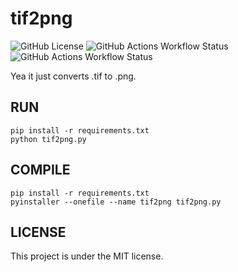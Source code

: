 # tif2png
![GitHub License](https://img.shields.io/github/license/HenrikBaltazar/tif2png)
![GitHub Actions Workflow Status](https://img.shields.io/github/actions/workflow/status/HenrikBaltazar/tif2png/Unix)
![GitHub Actions Workflow Status](https://img.shields.io/github/actions/workflow/status/HenrikBaltazar/tif2png/Windows)


Yea it just converts .tif to .png.
## RUN
```
pip install -r requirements.txt
python tif2png.py
```

## COMPILE
```
pip install -r requirements.txt
pyinstaller --onefile --name tif2png tif2png.py
```

## LICENSE
This project is under the MIT license.